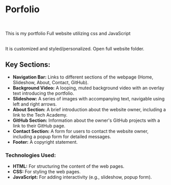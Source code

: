 # Porfolio
<br>
<p>This is my portfolio Full website utilizing css and JavaScript</p>
<br>
It is customized and styled/personalized. Open full website folder.


## Key Sections:

- **Navigation Bar:** Links to different sections of the webpage (Home, Slideshow, About, Contact, GitHub).
- **Background Video:** A looping, muted background video with an overlay text introducing the portfolio.
- **Slideshow:** A series of images with accompanying text, navigable using left and right arrows.
- **About Section:** A brief introduction about the website owner, including a link to the Tech Academy.
- **GitHub Section:** Information about the owner's GitHub projects with a link to their GitHub page.
- **Contact Section:** A form for users to contact the website owner, including a popup form for detailed messages.
- **Footer:** A copyright statement.

### Technologies Used:

- **HTML:** For structuring the content of the web pages.
- **CSS:** For styling the web pages.
- **JavaScript:** For adding interactivity (e.g., slideshow, popup form).
